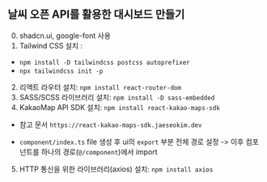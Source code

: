 ## 날씨 오픈 API를 활용한 대시보드 만들기

0. shadcn.ui, google-font 사용
1. Tailwind CSS 설치 :

- `npm install -D tailwindcss postcss autoprefixer`
- `npx tailwindcss init -p`

2. 리액트 라우터 설치: `npm install react-router-dom`
3. SASS/SCSS 라이브러리 설치: `npm install -D sass-embedded`
4. KakaoMap API SDK 설치: `npm install react-kakao-maps-sdk`

- 참고 문서 `https://react-kakao-maps-sdk.jaeseokim.dev`

- `component/index.ts` file 생성 후 ui의 `export` 부분 전체 경로 설정 -> 이후 컴포넌트를 하나의 경로(`@/component`)에서 import

5. HTTP 통신을 위한 라이브러리(axios) 설치: `npm install axios`
